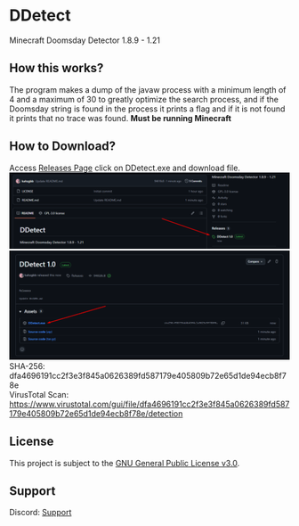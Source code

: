 # DDetect
Minecraft Doomsday Detector 1.8.9 - 1.21

## How this works?
The program makes a dump of the javaw process with a minimum length of 4 and a maximum of 30 to greatly optimize the search process, and if the Doomsday string is found in the process it prints a flag and if it is not found it prints that no trace was found.
**Must be running Minecraft**
## How to Download?
Access <a href="/releases/tag/Releases">Releases Page</a> click on DDetect.exe and download file.
</br>
![](https://github.com/kahzgbb/DDetect/blob/main/step1.png?raw=true)
</br>
![](https://github.com/kahzgbb/DDetect/blob/main/step2.png?raw=true)
</br>
SHA-256: dfa4696191cc2f3e3f845a0626389fd587179e405809b72e65d1de94ecb8f78e
</br>
VirusTotal Scan: https://www.virustotal.com/gui/file/dfa4696191cc2f3e3f845a0626389fd587179e405809b72e65d1de94ecb8f78e/detection
## License
This project is subject to the [GNU General Public License v3.0](LICENSE). 

## Support
Discord: [Support](https://discord.gg/9sWEa5DeP8)
